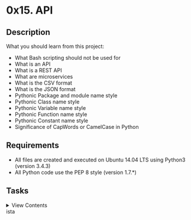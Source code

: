 # 0x15. API

## Description

What you should learn from this project:

- What Bash scripting should not be used for
- What is an API
- What is a REST API
- What are microservices
- What is the CSV format
- What is the JSON format
- Pythonic Package and module name style
- Pythonic Class name style
- Pythonic Variable name style
- Pythonic Function name style
- Pythonic Constant name style
- Significance of CapWords or CamelCase in Python

## Requirements

- All files are created and executed on Ubuntu 14.04 LTS using Python3 (version 3.4.3)
- All Python code use the PEP 8 style (version 1.7.\*)

## Tasks

<details>
<summary>View Contents</summary>

### [0. Gather data from an API](./0-gather_data_from_an_API.py)

- Write a Python script that, using this REST API, for a given employee ID, returns information about his/her TODO list progress.
  - You must use urllib or requests module
  - The script must accept an integer as a parameter, which is the employee ID
  - The script must display on the standard output the employee TODO list progress in this exact format:
    - First line: Employee EMPLOYEE_NAME is done with tasks(NUMBER_OF_DONE_TASKS/TOTAL_NUMBER_OF_TASKS):
      - EMPLOYEE_NAME: name of the employee
      - NUMBER_OF_DONE_TASKS: number of completed tasks
      - TOTAL_NUMBER_OF_TASKS: total number of tasks, which is the sum of completed and non-completed tasks
    - Second and N next lines display the title of completed tasks: Tab TASK_TITLE (with 1 tabulation + 1 space before)

```
sylvain@ubuntu$ python3 0-gather_data_from_an_API.py 2
Employee Ervin Howell is done with tasks(8/20):
     distinctio vitae autem nihil ut molestias quo
     voluptas quo tenetur perspiciatis explicabo natus
     aliquam aut quasi
     veritatis pariatur delectus
     nemo perspiciatis repellat ut dolor libero commodi blanditiis omnis
     repellendus veritatis molestias dicta incidunt
     excepturi deleniti adipisci voluptatem et neque optio illum ad
     totam atque quo nesciunt
sylvain@ubuntu$ python3 0-gather_data_from_an_API.py 4
Employee Patricia Lebsack is done with tasks(6/20):
     odit optio omnis qui sunt
     doloremque aut dolores quidem fuga qui nulla
     sint amet quia totam corporis qui exercitationem commodi
     sequi dolorem sed
     eum ipsa maxime ut
     tempore molestias dolores rerum sequi voluptates ipsum consequatur
```

### [1. Export to CSV](./1-export_to_CSV.py)

- Using what you did in the task #0, extend your Python script to export data in the CSV format.
  - Records all tasks that are owned by this employee
  - Format must be: "USER_ID","USERNAME","TASK_COMPLETED_STATUS","TASK_TITLE"
  - File name must be: USER_ID.csv

```
sylvain@ubuntu$ python3 1-export_to_CSV.py 2
sylvain@ubuntu$ cat 2.csv
"2","Antonette","False","suscipit repellat esse quibusdam voluptatem incidunt"
"2","Antonette","True","distinctio vitae autem nihil ut molestias quo"
"2","Antonette","False","et itaque necessitatibus maxime molestiae qui quas velit"
"2","Antonette","False","adipisci non ad dicta qui amet quaerat doloribus ea"
"2","Antonette","True","voluptas quo tenetur perspiciatis explicabo natus"
"2","Antonette","True","aliquam aut quasi"
"2","Antonette","True","veritatis pariatur delectus"
"2","Antonette","False","nesciunt totam sit blanditiis sit"
"2","Antonette","False","laborum aut in quam"
"2","Antonette","True","nemo perspiciatis repellat ut dolor libero commodi blanditiis omnis"
"2","Antonette","False","repudiandae totam in est sint facere fuga"
"2","Antonette","False","earum doloribus ea doloremque quis"
"2","Antonette","False","sint sit aut vero"
"2","Antonette","False","porro aut necessitatibus eaque distinctio"
"2","Antonette","True","repellendus veritatis molestias dicta incidunt"
"2","Antonette","True","excepturi deleniti adipisci voluptatem et neque optio illum ad"
"2","Antonette","False","sunt cum tempora"
"2","Antonette","False","totam quia non"
"2","Antonette","False","doloremque quibusdam asperiores libero corrupti illum qui omnis"
"2","Antonette","True","totam atque quo nesciunt"
```

### [2. Export to JSON](./2-export_to_JSON.py)

- Using what you did in the task #0, extend your Python script to export data in the JSON format.
  - Records all tasks that are owned by this employee
  - Format must be: { "USER_ID": [ {"task": "TASK_TITLE", "completed": TASK_COMPLETED_STATUS, "username": "USERNAME"}}, {"task": "TASK_TITLE", "completed": TASK_COMPLETED_STATUS, "username": "USERNAME"}}, ... ]}
  - File name must be: USER_ID.json

```
sylvain@ubuntu$ python3 2-export_to_JSON.py 2
sylvain@ubuntu$ cat 2.json
{"2": [{"task": "suscipit repellat esse quibusdam voluptatem incidunt", "completed": false, "username": "Antonette"}, {"task": "distinctio vitae autem nihil ut molestias quo", "completed": true, "username": "Antonette"}, {"task": "et itaque necessitatibus maxime molestiae qui quas velit", "completed": false, "username": "Antonette"}, {"task": "adipisci non ad dicta qui amet quaerat doloribus ea", "completed": false, "username": "Antonette"}, {"task": "voluptas quo tenetur perspiciatis explicabo natus", "completed": true, "username": "Antonette"}, {"task": "aliquam aut quasi", "completed": true, "username": "Antonette"}, {"task": "veritatis pariatur delectus", "completed": true, "username": "Antonette"}, {"task": "nesciunt totam sit blanditiis sit", "completed": false, "username": "Antonette"}, {"task": "laborum aut in quam", "completed": false, "username": "Antonette"}, {"task": "nemo perspiciatis repellat ut dolor libero commodi blanditiis omnis", "completed": true, "username": "Antonette"}, {"task": "repudiandae totam in est sint facere fuga", "completed": false, "username": "Antonette"}, {"task": "earum doloribus ea doloremque quis", "completed": false, "username": "Antonette"}, {"task": "sint sit aut vero", "completed": false, "username": "Antonette"}, {"task": "porro aut necessitatibus eaque distinctio", "completed": false, "username": "Antonette"}, {"task": "repellendus veritatis molestias dicta incidunt", "completed": true, "username": "Antonette"}, {"task": "excepturi deleniti adipisci voluptatem et neque optio illum ad", "completed": true, "username": "Antonette"}, {"task": "sunt cum tempora", "completed": false, "username": "Antonette"}, {"task": "totam quia non", "completed": false, "username": "Antonette"}, {"task": "doloremque quibusdam asperiores libero corrupti illum qui omnis", "completed": false, "username": "Antonette"}, {"task": "totam atque quo nesciunt", "completed": true, "username": "Antonette"}]}sylvain@ubuntu$
```

### [3. Dictionary of list of dictionaries](./3-dictionary_of_list_of_dictionaries.py)

- Using what you did in the task #0, extend your Python script to export data in the JSON format.
  - Records all tasks from all employees
  - Format must be: { "USER_ID": [ {"username": "USERNAME", "task": "TASK_TITLE", "completed": TASK_COMPLETED_STATUS}, {"username": "USERNAME", "task": "TASK_TITLE", "completed": TASK_COMPLETED_STATUS}, ... ], "USER_ID": [ {"username": "USERNAME", "task": "TASK_TITLE", "completed": TASK_COMPLETED_STATUS}, {"username": "USERNAME", "task": "TASK_TITLE", "completed": TASK_COMPLETED_STATUS}, ... ]}
  - File name must be: todo_all_employees.json

```
sylvain@ubuntu$ python3 3-dictionary_of_list_of_dictionaries.py
sylvain@ubuntu$ cat todo_all_employees.json
{"1": [{"username": "Bret", "task": "delectus aut autem", "completed": false}, {"username": "Bret", "task": "quis ut nam facilis et officia qui", "completed": false}, {"username": "Bret", "task": "fugiat veniam minus", "completed": false}, {"username": "Bret", "task": "et porro tempora", "completed": true}, {"username": "Bret", "task": "laboriosam mollitia et enim quasi adipisci quia provident illum", "completed": false}, {"username": "Bret", "task": "qui ullam ratione quibusdam voluptatem quia omnis", "completed": false}, {"username": "Bret", "task": "illo expedita consequatur quia in", "completed": false}, {"username": "Bret", "task": "quo adipisci enim quam ut ab", "completed": true}, {"username": "Bret", "task": "molestiae perspiciatis ipsa", "completed": false}, {"username": "Bret", "task": "illo est ratione doloremque quia maiores aut", "completed": true}, {"username": "Bret", "task": "vero rerum temporibus dolor", "completed": true}, {"username": "Bret", "task": "ipsa repellendus fugit nisi", "completed": true}, {"username": "Bret", "task": "et doloremque nulla", "completed": false}, {"username": "Bret", "task": "repellendus sunt dolores architecto voluptatum", "completed": true}, {"username": "Bret", "task": "ab voluptatum amet voluptas", "completed": true}, {"username": "Bret", "task": "accusamus eos facilis sint et aut voluptatem", "completed": true}, {"username": "Bret", "task": "quo laboriosam deleniti aut qui", "completed": true}, {"username": "Bret", "task": "dolorum est consequatur ea mollitia in culpa", "completed": false}, {"username": "Bret", "task": "molestiae ipsa aut voluptatibus pariatur dolor nihil", "completed": true}, {"username": "Bret", "task": "ullam nobis libero sapiente ad optio sint", "completed": true}], "2": [{"username": "Antonette", "task": "suscipit repellat esse quibusdam voluptatem incidunt", "completed": false}, ...
```

</details>
ista 
